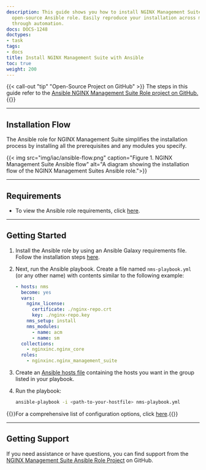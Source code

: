 ```yaml
---
description: This guide shows you how to install NGINX Management Suite using the
  open-source Ansible role. Easily reproduce your installation across multiple environments
  through automation.
docs: DOCS-1248
doctypes:
- task
tags:
- docs
title: Install NGINX Management Suite with Ansible
toc: true
weight: 200
---
```


{{< call-out "tip" "Open-Source Project on GitHub" >}}
The steps in this guide refer to the <a href="https://github.com/nginxinc/ansible-role-nginx-management-suite" target="_blank">Ansible NGINX Management Suite Role project on GitHub.</a> <i class="fa-solid fa-arrow-up-right-from-square" style="color:#009639;"></i>
{{</call-out>}}

---

## Installation Flow

The Ansible role for NGINX Management Suite simplifies the installation process by installing all the prerequisites and any modules you specify.

{{< img src="img/iac/ansible-flow.png" caption="Figure 1. NGINX Management Suite Ansible flow" alt="A diagram showing the installation flow of the NGINX Management Suites Ansible role.">}}

---

## Requirements

- To view the Ansible role requirements, click [here](https://github.com/nginxinc/ansible-role-nginx-management-suite#requirements).

---

## Getting Started

1. Install the Ansible role by using an Ansible Galaxy requirements file. Follow the installation steps [here](https://github.com/nginxinc/ansible-role-nginx-management-suite#installation).

2. Next, run the Ansible playbook. Create a file named `nms-playbook.yml` (or any other name) with contents similar to the following example:

    ``` yaml
    - hosts: nms
      become: yes
      vars:
        nginx_license:
          certificate: ./nginx-repo.crt
          key: ./nginx-repo.key
        nms_setup: install
        nms_modules:
          - name: acm
          - name: sm
      collections:
        - nginxinc.nginx_core
      roles:
        - nginxinc.nginx_management_suite
    ```

3. Create an [Ansible hosts file](https://docs.ansible.com/ansible/latest/inventory_guide/intro_inventory.html) containing the hosts you want in the group listed in your playbook.

4. Run the playbook:

    ``` bash
    ansible-playbook -i <path-to-your-hostfile> nms-playbook.yml
    ```

{{<see-also>}}For a comprehensive list of configuration options, click [here](https://github.com/nginxinc/ansible-role-nginx-management-suite/blob/main/defaults/main.yml).{{</see-also>}}

---

## Getting Support

If you need assistance or have questions, you can find support from the [NGINX Management Suite Ansible Role Project](https://github.com/nginxinc/ansible-role-nginx-management-suite/blob/main/SUPPORT.md) on GitHub.
